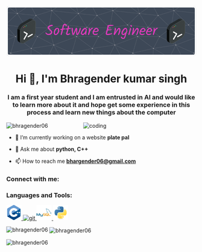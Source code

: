![logo](https://github.com/Bhragender06/bhragender/blob/main/github-header-image%20(1).png)

<h1 align="center">Hi 👋, I'm Bhragender kumar singh</h1>
<h3 align="center">I am a first year student and I am entrusted in AI and would like to learn more about it and hope get some experience in this process and learn new things about the computer</h3>

<img align="right" alt="coding" width=300 boder-radius=10 src="https://tenor.com/fnfkmcVpV2K.gif">
<p align="left"> <img src="https://komarev.com/ghpvc/?username=bhragender06&label=Profile%20views&color=0e75b6&style=flat" alt="bhragender06" /> </p>

- 🔭 I’m currently working on a website **plate pal**

- 💬 Ask me about **python, C++**

- 📫 How to reach me **bhargender06@gmail.com**

<h3 align="left">Connect with me:</h3>
<p align="left">
</p>

<h3 align="left">Languages and Tools:</h3>
<p align="left"> <a href="https://www.w3schools.com/cpp/" target="_blank" rel="noreferrer"> <img src="https://raw.githubusercontent.com/devicons/devicon/master/icons/cplusplus/cplusplus-original.svg" alt="cplusplus" width="40" height="40"/> </a> <a href="https://git-scm.com/" target="_blank" rel="noreferrer"> <img src="https://www.vectorlogo.zone/logos/git-scm/git-scm-icon.svg" alt="git" width="40" height="40"/> </a> <a href="https://www.mysql.com/" target="_blank" rel="noreferrer"> <img src="https://raw.githubusercontent.com/devicons/devicon/master/icons/mysql/mysql-original-wordmark.svg" alt="mysql" width="40" height="40"/> </a> <a href="https://www.python.org" target="_blank" rel="noreferrer"> <img src="https://raw.githubusercontent.com/devicons/devicon/master/icons/python/python-original.svg" alt="python" width="40" height="40"/> </a> </p>

<p><img align="left" src="https://github-readme-stats.vercel.app/api/top-langs?username=bhragender06&show_icons=true&locale=en&layout=compact" alt="bhragender06" /></p>

<p>&nbsp;<img align="center" src="https://github-readme-stats.vercel.app/api?username=bhragender06&show_icons=true&locale=en" alt="bhragender06" /></p>

<p><img align="center" src="https://github-readme-streak-stats.herokuapp.com/?user=bhragender06&" alt="bhragender06" /></p>

